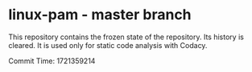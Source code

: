 # linux-pam - master branch

This repository contains the frozen state of the repository.
Its history is cleared. It is used only for static code
analysis with Codacy.

Commit Time: 1721359214